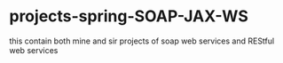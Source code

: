 # projects-spring-SOAP-JAX-WS
this contain both mine and sir projects of soap web services and REStful web services
